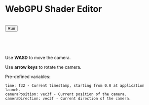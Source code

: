 # WebGPU Shader Editor

<script src="shader_editor.js" defer></script>
<p id="webgpuCheck"></p>
<canvas id="webgpuCanvas" width="800" height="600"></canvas>
<br>
<button id="webgpuRefreshFragmentShader">Run</button>
<p id="webgpuFragmentShader" contenteditable="true"></p>
<br>
<p id="webgpuFragmentShaderCompilationMessage"></p>

Use **WASD** to move the camera.

Use **arrow keys** to rotate the camera.

Pre-defined variables:
```
time: f32 - Current timestamp, starting from 0.0 at application launch.
cameraPosition: vec3f - Current position of the camera.
cameraDirection: vec3f - Current direction of the camera.
```